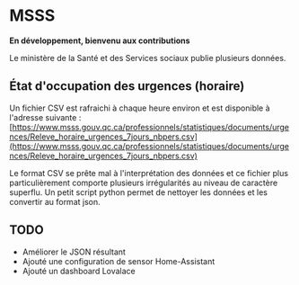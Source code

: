 # MSSS

**En développement, bienvenu aux contributions**

Le ministère de la Santé et des Services sociaux publie plusieurs données.

## État d'occupation des urgences (horaire)

Un fichier CSV est rafraichi à chaque heure environ et est disponible à l'adresse suivante : [https://www.msss.gouv.qc.ca/professionnels/statistiques/documents/urgences/Releve_horaire_urgences_7jours_nbpers.csv](https://www.msss.gouv.qc.ca/professionnels/statistiques/documents/urgences/Releve_horaire_urgences_7jours_nbpers.csv)

Le format CSV se prête mal à l'interprétation des données et ce fichier plus particulièrement comporte plusieurs irrégularités au niveau de caractère superflu. Un petit script python permet de nettoyer les données et les convertir au format json.

## TODO
- Améliorer le JSON résultant
- Ajouté une configuration de sensor Home-Assistant
- Ajouté un dashboard Lovalace
